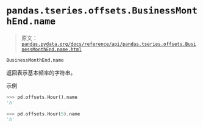 # `pandas.tseries.offsets.BusinessMonthEnd.name`

> 原文：[`pandas.pydata.org/docs/reference/api/pandas.tseries.offsets.BusinessMonthEnd.name.html`](https://pandas.pydata.org/docs/reference/api/pandas.tseries.offsets.BusinessMonthEnd.name.html)

```py
BusinessMonthEnd.name
```

返回表示基本频率的字符串。

示例

```py
>>> pd.offsets.Hour().name
'h' 
```

```py
>>> pd.offsets.Hour(5).name
'h' 
```
